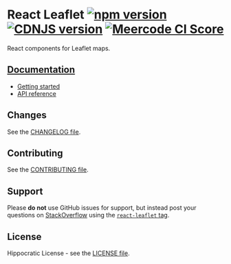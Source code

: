 # React Leaflet [![npm version](https://img.shields.io/npm/v/react-leaflet.svg)](https://www.npmjs.com/package/react-leaflet) [![CDNJS version](https://img.shields.io/cdnjs/v/react-leaflet.svg)](https://cdnjs.com/libraries/react-leaflet) [![Meercode CI Score](https://meercode.io/badge/PaulLeCam/react-leaflet?type=ci-score&branch=master)](https://meercode.io/PaulLeCam/react-leaflet)

React components for Leaflet maps.

## [Documentation](http://react-leaflet.js.org)

- [Getting started](https://react-leaflet.js.org/docs/start-introduction)
- [API reference](https://react-leaflet.js.org/docs/api-map)

## Changes

See the [CHANGELOG file](CHANGELOG.md).

## Contributing

See the [CONTRIBUTING file](CONTRIBUTING.md).

## Support

Please **do not** use GitHub issues for support, but instead post your questions on [StackOverflow](https://stackoverflow.com/) using the [`react-leaflet` tag](https://stackoverflow.com/questions/tagged/react-leaflet).

## License

Hippocratic License - see the [LICENSE file](LICENSE.md).
